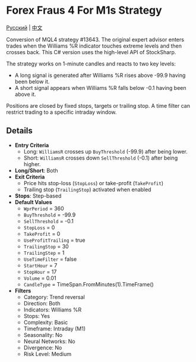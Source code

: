 # Forex Fraus 4 For M1s Strategy
[Русский](README_ru.md) | [中文](README_cn.md)

Conversion of MQL4 strategy #13643. The original expert advisor enters trades when the Williams %R indicator touches extreme levels and then crosses back. This C# version uses the high-level API of StockSharp.

The strategy works on 1-minute candles and reacts to two key levels:
- A long signal is generated after Williams %R rises above -99.9 having been below it.
- A short signal appears when Williams %R falls below -0.1 having been above it.

Positions are closed by fixed stops, targets or trailing stop. A time filter can restrict trading to a specific intraday window.

## Details

- **Entry Criteria**  
  - Long: `WilliamsR` crosses up `BuyThreshold` (-99.9) after being lower.  
  - Short: `WilliamsR` crosses down `SellThreshold` (-0.1) after being higher.
- **Long/Short**: Both
- **Exit Criteria**  
  - Price hits stop-loss (`StopLoss`) or take-profit (`TakeProfit`)  
  - Trailing stop (`TrailingStop`) activated when enabled
- **Stops**: Step-based
- **Default Values**  
  - `WprPeriod` = 360  
  - `BuyThreshold` = -99.9  
  - `SellThreshold` = -0.1  
  - `StopLoss` = 0  
  - `TakeProfit` = 0  
  - `UseProfitTrailing` = true  
  - `TrailingStop` = 30  
  - `TrailingStep` = 1  
  - `UseTimeFilter` = false  
  - `StartHour` = 7  
  - `StopHour` = 17  
  - `Volume` = 0.01  
  - `CandleType` = TimeSpan.FromMinutes(1).TimeFrame()
- **Filters**  
  - Category: Trend reversal  
  - Direction: Both  
  - Indicators: Williams %R  
  - Stops: Yes  
  - Complexity: Basic  
  - Timeframe: Intraday (M1)  
  - Seasonality: No  
  - Neural Networks: No  
  - Divergence: No  
  - Risk Level: Medium

